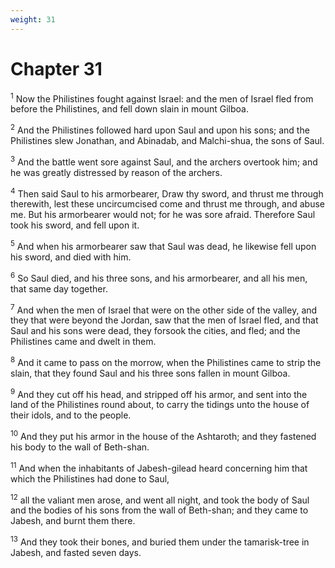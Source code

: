 ```yaml
---
weight: 31
---
```


# Chapter 31

<sup>1</sup> Now the Philistines fought against Israel: and the men of Israel fled from before the Philistines, and fell down slain in mount Gilboa. 

<sup>2</sup> And the Philistines followed hard upon Saul and upon his sons; and the Philistines slew Jonathan, and Abinadab, and Malchi-shua, the sons of Saul. 

<sup>3</sup> And the battle went sore against Saul, and the archers overtook him; and he was greatly distressed by reason of the archers. 

<sup>4</sup> Then said Saul to his armorbearer, Draw thy sword, and thrust me through therewith, lest these uncircumcised come and thrust me through, and abuse me. But his armorbearer would not; for he was sore afraid. Therefore Saul took his sword, and fell upon it. 

<sup>5</sup> And when his armorbearer saw that Saul was dead, he likewise fell upon his sword, and died with him. 

<sup>6</sup> So Saul died, and his three sons, and his armorbearer, and all his men, that same day together. 

<sup>7</sup> And when the men of Israel that were on the other side of the valley, and they that were beyond the Jordan, saw that the men of Israel fled, and that Saul and his sons were dead, they forsook the cities, and fled; and the Philistines came and dwelt in them. 

<sup>8</sup> And it came to pass on the morrow, when the Philistines came to strip the slain, that they found Saul and his three sons fallen in mount Gilboa. 

<sup>9</sup> And they cut off his head, and stripped off his armor, and sent into the land of the Philistines round about, to carry the tidings unto the house of their idols, and to the people. 

<sup>10</sup> And they put his armor in the house of the Ashtaroth; and they fastened his body to the wall of Beth-shan. 

<sup>11</sup> And when the inhabitants of Jabesh-gilead heard concerning him that which the Philistines had done to Saul, 

<sup>12</sup> all the valiant men arose, and went all night, and took the body of Saul and the bodies of his sons from the wall of Beth-shan; and they came to Jabesh, and burnt them there. 

<sup>13</sup> And they took their bones, and buried them under the tamarisk-tree in Jabesh, and fasted seven days. 

